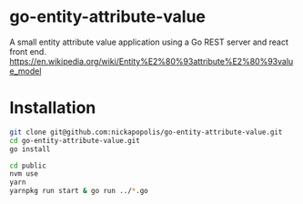 # go-entity-attribute-value
A small entity attribute value application using a Go REST server and react front end.
https://en.wikipedia.org/wiki/Entity%E2%80%93attribute%E2%80%93value_model

# Installation
```bash
git clone git@github.com:nickapopolis/go-entity-attribute-value.git
cd go-entity-attribute-value.git
go install

cd public
nvm use
yarn
yarnpkg run start & go run ../*.go
